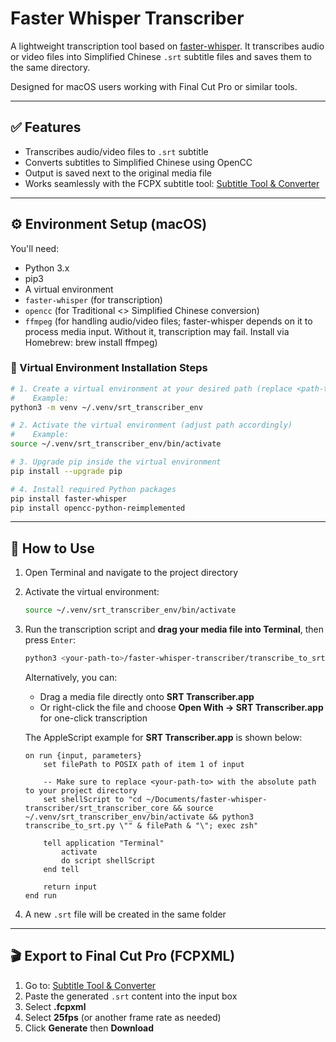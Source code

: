 # Faster Whisper Transcriber

A lightweight transcription tool based on [faster-whisper](https://github.com/guillaumekln/faster-whisper). It transcribes audio or video files into Simplified Chinese `.srt` subtitle files and saves them to the same directory.

Designed for macOS users working with Final Cut Pro or similar tools.

---

## ✅ Features

- Transcribes audio/video files to `.srt` subtitle
- Converts subtitles to Simplified Chinese using OpenCC
- Output is saved next to the original media file
- Works seamlessly with the FCPX subtitle tool: [Subtitle Tool & Converter](https://editingtools.io/subtitles/)

---

## ⚙️ Environment Setup (macOS)

You'll need:

- Python 3.x
- pip3
- A virtual environment
- `faster-whisper` (for transcription)
- `opencc` (for Traditional <> Simplified Chinese conversion)
- `ffmpeg` (for handling audio/video files; faster-whisper depends on it to process media input. Without it, transcription may fail. Install via Homebrew: brew install ffmpeg)

### 🔧 Virtual Environment Installation Steps

```bash
# 1. Create a virtual environment at your desired path (replace <path-to-venv> with your chosen directory)
#    Example:
python3 -m venv ~/.venv/srt_transcriber_env

# 2. Activate the virtual environment (adjust path accordingly)
#    Example:
source ~/.venv/srt_transcriber_env/bin/activate

# 3. Upgrade pip inside the virtual environment
pip install --upgrade pip

# 4. Install required Python packages
pip install faster-whisper
pip install opencc-python-reimplemented
```

---

## 🚀 How to Use

1. Open Terminal and navigate to the project directory
2. Activate the virtual environment:
   ```bash
   source ~/.venv/srt_transcriber_env/bin/activate
   ```
3. Run the transcription script and **drag your media file into Terminal**, then press `Enter`:
   ```bash
   python3 <your-path-to>/faster-whisper-transcriber/transcribe_to_srt.py [drag your file here]
   ```
   Alternatively, you can:
   - Drag a media file directly onto **SRT Transcriber.app**
   - Or right-click the file and choose **Open With → SRT Transcriber.app** for one-click transcription

   The AppleScript example for **SRT Transcriber.app** is shown below:
   ```applescript
   on run {input, parameters}
       set filePath to POSIX path of item 1 of input

       -- Make sure to replace <your-path-to> with the absolute path to your project directory
       set shellScript to "cd ~/Documents/faster-whisper-transcriber/srt_transcriber_core && source ~/.venv/srt_transcriber_env/bin/activate && python3 transcribe_to_srt.py \"" & filePath & "\"; exec zsh"
    
       tell application "Terminal"
           activate
           do script shellScript
       end tell

       return input
   end run
   ```
4. A new `.srt` file will be created in the same folder

---


## 🎬 Export to Final Cut Pro (FCPXML)

1. Go to: [Subtitle Tool & Converter](https://editingtools.io/subtitles/)
2. Paste the generated `.srt` content into the input box
3. Select **.fcpxml**
4. Select **25fps** (or another frame rate as needed)
5. Click **Generate** then **Download**
